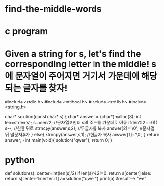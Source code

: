 # find-the-middle-words
# c program
# Given a string for s, let's find the corresponding letter in the middle! s에 문자열이 주어지면 거기서 가운데에 해당되는 글자를 찾자!
#include <stdio.h>
#include <stdbool.h>
#include <stdlib.h>
#include <string.h>

char* solution(const char* s) {
    char* answer = (char*)malloc(3);
    int len=strlen(s);
    s+=len/2; //문자열포인터 s의 주소를 가운데로 이동
    if(len%2==0){
        s--; //한칸 뒤로
        strncpy(answer,s,2); //두글자를 복사
        answer[2]='\0'; //문자열 뒤 널문자추가
    }
    else{
        strncpy(answer,s,1); //한글자 복사
        answer[1]='\0';
    }
    return answer;
}
int main(void){
    solution("qwer");
    return 0;
}
# python
def solution(s):
    center=int(len(s)/2)
    if len(s)%2!=0:
        return s[center]
    else:
        return s[center-1:center+1]
a=solution("qwer")
print(a)
#result--> "we"
